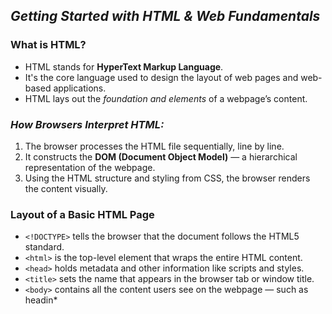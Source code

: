 ## *Getting Started with HTML & Web Fundamentals*

### What is HTML?
* HTML stands for **HyperText Markup Language**.
* It's the core language used to design the layout of web pages and web-based applications.
* HTML lays out the *foundation and elements* of a webpage’s content.

### *How Browsers Interpret HTML:*

1. The browser processes the HTML file sequentially, line by line.
2. It constructs the **DOM (Document Object Model)** — a hierarchical representation of the webpage.
3. Using the HTML structure and styling from CSS, the browser renders the content visually.

### Layout of a Basic HTML Page
* `<!DOCTYPE>` tells the browser that the document follows the HTML5 standard.
* `<html>` is the top-level element that wraps the entire HTML content.
* `<head>` holds metadata and other information like scripts and styles.
* `<title>` sets the name that appears in the browser tab or window title.
* `<body>` contains all the content users see on the webpage — such as headin*
